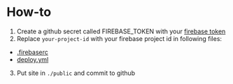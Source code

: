 # How-to

1. Create a github secret called FIREBASE_TOKEN with your [firebase token](https://firebase.google.com/docs/cli#cli-ci-system)
2. Replace `your-project-id` with your firebase project id in following files:
  - [.firebaserc](/.firebaserc)
  - [deploy.yml](/.github/workflows/deploy.yml)
3. Put site in `./public` and commit to github